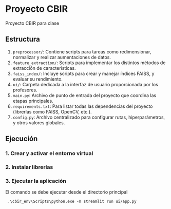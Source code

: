 # Proyecto CBIR
Proyecto CBIR para clase

## Estructura

1. `preprocessor/`: Contiene scripts para tareas como redimensionar, normalizar y realizar aumentaciones de datos.
2. `feature_extraction/`: Scripts para implementar los distintos métodos de extracción de características.
3. `faiss_index/`: Incluye scripts para crear y manejar índices FAISS, y evaluar su rendimiento.
4. `ui/`: Carpeta dedicada a la interfaz de usuario proporcionada por los profesores.
5. `main.py`: Archivo de punto de entrada del proyecto que coordina las etapas principales.
6.  `requirements.txt`: Para listar todas las dependencias del proyecto (librerías como FAISS, OpenCV, etc.).
7. `config.py`: Archivo centralizado para configurar rutas, hiperparámetros, y otros valores globales.


## Ejecución

### 1. Crear y activar el entorno virtual


### 2. Instalar librerías


### 3. Ejecutar la aplicación
El comando se debe ejecutar desde el directorio principal

` .\cbir_env\Scripts\python.exe -m streamlit run ui/app.py`
